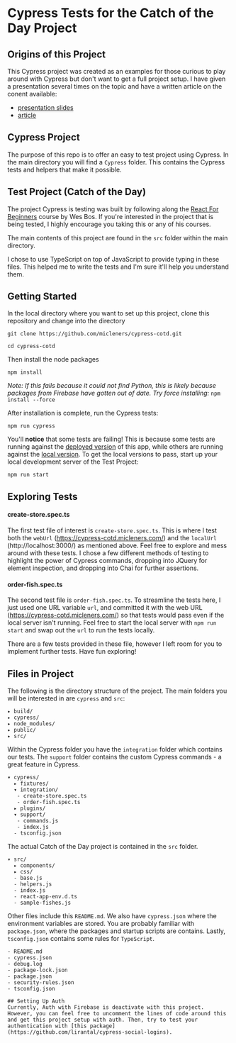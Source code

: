 # Cypress Tests for the Catch of the Day Project

## Origins of this Project
This Cypress project was created as an examples for those curious to play around with Cypress but don't want to get a full project setup. I have given a presentation several times on the topic and have a written article on the conent available:
- [presentation slides](https://cypress-retro.micleners.com/)
- [article](https://github.com/micleners/cypress-retro)


## Cypress Project
The purpose of this repo is to offer an easy to test project using Cypress. In the main directory you will find a `Cypress` folder. This contains the Cypress tests and helpers that make it possible.

## Test Project (Catch of the Day)
The project Cypress is testing was built by following along the [React For Beginners](https://reactforbeginners.com/) course by Wes Bos. If you're interested in the project that is being tested, I highly encourage you taking this or any of his courses.

The main contents of this project are found in the `src` folder within the main directory.

I chose to use TypeScript on top of JavaScript to provide typing in these files. This helped me to write the tests and I'm sure it'll help you understand them.

## Getting Started
In the local directory where you want to set up this project, clone this repository and change into the directory

`git clone https://github.com/micleners/cypress-cotd.git`

`cd cypress-cotd`

Then install the node packages

`npm install`

*Note: If this fails because it could not find Python, this is likely because packages from Firebase have gotten out of date. Try force installing:* 
`npm install --force` 

After installation is complete, run the Cypress tests:

`npm run cypress`

You'll **notice** that some tests are failing! This is because some tests are running against the [deployed version](https://cypress-cotd.micleners.com/) of this app, while others are running against the [local version](http://localhost:3000/). To get the local versions to pass, start up your local development server of the Test Project:

`npm run start`

## Exploring Tests
#### create-store.spec.ts
The first test file of interest is `create-store.spec.ts`. This is where I test both the `webUrl` (https://cypress-cotd.micleners.com/) and the `localUrl` (http://localhost:3000/) as mentioned above. Feel free to explore and mess around with these tests. I chose a few different methods of testing to highlight the power of Cypress commands, dropping into JQuery for element inspection, and dropping into Chai for further assertions.

#### order-fish.spec.ts
The second test file is `order-fish.spec.ts`. To streamline the tests here, I just used one URL variable `url`, and committed it with the web URL (https://cypress-cotd.micleners.com/) so that tests would pass even if the local server isn't running. Feel free to start the local server with `npm run start` and swap out the `url` to run the tests locally.

There are a few tests provided in these file, however I left room for you to implement further tests. Have fun exploring!

## Files in Project

The following is the directory structure of the project. The main folders you will be interested in are `cypress` and `src`:
```
▸ build/                       
▸ cypress/                     
▸ node_modules/                
▸ public/                      
▸ src/                         
```

Within the Cypress folder you have the `integration` folder which contains our tests. The `support` folder contains the custom Cypress commands - a great feature in Cypress.
```
▾ cypress/                     
  ▸ fixtures/                  
  ▾ integration/               
   - create-store.spec.ts      
   - order-fish.spec.ts        
  ▸ plugins/                   
  ▾ support/                   
   - commands.js               
   - index.js                  
  - tsconfig.json            
```

The actual Catch of the Day project is contained in the `src` folder.
```
▾ src/                         
  ▸ components/                
  ▸ css/                       
  - base.js                    
  - helpers.js                 
  - index.js                   
  - react-app-env.d.ts         
  - sample-fishes.js           
```

Other files include this `README.md`. We also have `cypress.json` where the environment variables are stored. You are probably familiar with `package.json`, where the packages and startup scripts are contains. Lastly, `tsconfig.json` contains some rules for `TypeScript`.
```
- README.md                    
- cypress.json                 
- debug.log                    
- package-lock.json            
- package.json                 
- security-rules.json          
- tsconfig.json                

## Setting Up Auth
Currently, Auth with Firebase is deactivate with this project. However, you can feel free to uncomment the lines of code around this and get this project setup with auth. Then, try to test your authentication with [this package](https://github.com/lirantal/cypress-social-logins).

